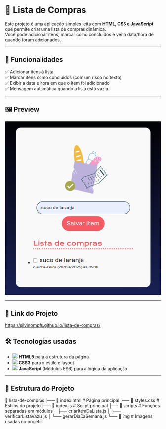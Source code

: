# 🛒 Lista de Compras

Este projeto é uma aplicação simples feita com **HTML, CSS e JavaScript** que permite criar uma lista de compras dinâmica.  
Você pode adicionar itens, marcar como concluídos e ver a data/hora de quando foram adicionados.

---

## 🚀 Funcionalidades

✅ Adicionar itens à lista  
✅ Marcar itens como concluídos (com um risco no texto)  
✅ Exibir a data e hora em que o item foi adicionado  
✅ Mensagem automática quando a lista está vazia  

---

## 🖼️ Preview

![Lista de Compras](./img/preview.png)  


---

## 🔗 Link do Projeto 

https://silvinompfs.github.io/lista-de-compras/

## 🛠️ Tecnologias usadas

- <img src="https://user-images.githubusercontent.com/25181517/192158954-f88b5814-d510-4564-b285-dff7d6400dad.png" width='50px'/> **HTML5** para a estrutura da página
- <img src="https://user-images.githubusercontent.com/25181517/183898674-75a4a1b1-f960-4ea9-abcb-637170a00a75.png" width='50px'/> **CSS3** para o estilo e layout
- <img src="https://user-images.githubusercontent.com/25181517/117447155-6a868a00-af3d-11eb-9cfe-245df15c9f3f.png" width='50px'/> **JavaScript** (Módulos ES6) para a lógica da aplicação

---

## 📂 Estrutura do Projeto

📁 lista-de-compras
├── 📄 index.html # Página principal
├── 📄 styles.css # Estilos do projeto
├── 📄 index.js # Script principal
├── 📁 scripts # Funções separadas em módulos
│ ├── criarItemDaLista.js
│ ├── verificarListaVazia.js
│ └── gerarDiaDaSemana.js
└── 📁 img # Imagens usadas no projeto
